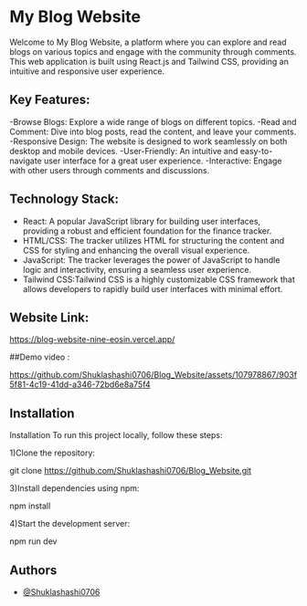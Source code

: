 # My Blog Website
Welcome to My Blog Website, a platform where you can explore and read blogs on various topics and engage with the community through comments. This web application is built using React.js and Tailwind CSS, providing an intuitive and responsive user experience.


## Key Features:
-Browse Blogs: Explore a wide range of blogs on different topics.
-Read and Comment: Dive into blog posts, read the content, and leave your comments.
-Responsive Design: The website is designed to work seamlessly on both desktop and mobile devices.
-User-Friendly: An intuitive and easy-to-navigate user interface for a great user experience.
-Interactive: Engage with other users through comments and discussions.
## Technology Stack:
- React: A popular JavaScript library for building user interfaces, providing a robust and efficient foundation for the finance tracker.
- HTML/CSS: The tracker utilizes HTML for structuring the content and CSS for styling and enhancing the overall visual experience.
- JavaScript: The tracker leverages the power of JavaScript to handle logic and interactivity, ensuring a seamless user experience.
- Tailwind CSS:Tailwind CSS is a highly customizable CSS framework that allows developers to rapidly build user interfaces with minimal effort.

## Website Link:

https://blog-website-nine-eosin.vercel.app/

##Demo video :



https://github.com/Shuklashashi0706/Blog_Website/assets/107978867/903f5f81-4c19-41dd-a346-72bd6e8a75f4




## Installation
Installation
To run this project locally, follow these steps:

1)Clone the repository:

git clone https://github.com/Shuklashashi0706/Blog_Website.git

3)Install dependencies using npm:

npm install


4)Start the development server:

npm run dev


## Authors
- [@Shuklashashi0706](https://blog-website-nine-eosin.vercel.app/)


